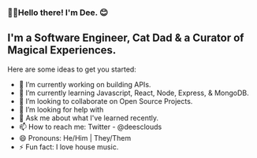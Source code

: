 ### 👋🏾Hello there! I'm Dee. 😊 

## I'm a Software Engineer, Cat Dad & a Curator of Magical Experiences.

Here are some ideas to get you started:

- 🔭 I’m currently working on building APIs.
- 🌱 I’m currently learning Javascript, React, Node, Express, & MongoDB.
- 👯 I’m looking to collaborate on Open Source Projects.
- 🤔 I’m looking for help with 
- 💬 Ask me about what I've learned recently.
- 📫 How to reach me: Twitter - @deesclouds
- 😄 Pronouns: He/Him | They/Them
- ⚡ Fun fact: I love house music.

[website]: https://deesclouds.world
[twitter]: https://twitter.com/deesclouds
[linkedin]: https://linkedin.com/in/deesclouds
